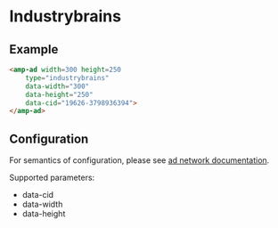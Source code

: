 <!---
Copyright 2015 The AMP HTML Authors. All Rights Reserved.

Licensed under the Apache License, Version 2.0 (the "License");
you may not use this file except in compliance with the License.
You may obtain a copy of the License at

      http://www.apache.org/licenses/LICENSE-2.0

Unless required by applicable law or agreed to in writing, software
distributed under the License is distributed on an "AS-IS" BASIS,
WITHOUT WARRANTIES OR CONDITIONS OF ANY KIND, either express or implied.
See the License for the specific language governing permissions and
limitations under the License.
-->

# Industrybrains

## Example

```html
<amp-ad width=300 height=250
    type="industrybrains"
    data-width="300"
    data-height="250"
    data-cid="19626-3798936394">
</amp-ad>
```

## Configuration

For semantics of configuration, please see [ad network documentation](https://www.industrybrains.com/doc/publisher-solutions).

Supported parameters:

- data-cid
- data-width
- data-height
